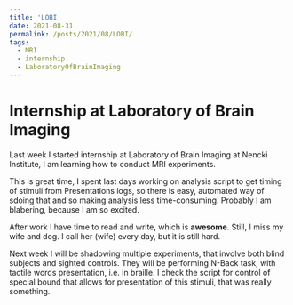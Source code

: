 ```yaml
---
title: 'LOBI'
date: 2021-08-31
permalink: /posts/2021/08/LOBI/
tags:
  - MRI
  - internship
  - LaboratoryOfBrainImaging
---
```


Internship at Laboratory of Brain Imaging
======

Last week I started internship at Laboratory of Brain Imaging at Nencki Institute, I am learning how to conduct MRI experiments.

This is great time, I spent last days working on analysis script to get timing of stimuli from Presentations logs, so there is easy, automated way of sdoing that and so making analysis less time-consuming. Probably I am blabering, because I am so excited.

After work I have time to read and write, which is **awesome**. Still, I miss my wife and dog. I call her (wife) every day, but it is still hard.

Next week I will be shadowing multiple experiments, that involve both blind subjects and sighted controls. They will be performing N-Back task, with tactile words presentation, i.e. in braille. I check the script for control of special bound that allows for presentation of this stimuli, that was really something.

